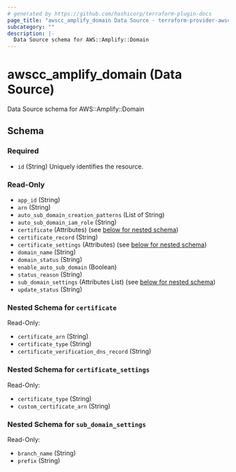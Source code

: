 ```yaml
---
# generated by https://github.com/hashicorp/terraform-plugin-docs
page_title: "awscc_amplify_domain Data Source - terraform-provider-awscc"
subcategory: ""
description: |-
  Data Source schema for AWS::Amplify::Domain
---
```


# awscc_amplify_domain (Data Source)

Data Source schema for AWS::Amplify::Domain



<!-- schema generated by tfplugindocs -->
## Schema

### Required

- `id` (String) Uniquely identifies the resource.

### Read-Only

- `app_id` (String)
- `arn` (String)
- `auto_sub_domain_creation_patterns` (List of String)
- `auto_sub_domain_iam_role` (String)
- `certificate` (Attributes) (see [below for nested schema](#nestedatt--certificate))
- `certificate_record` (String)
- `certificate_settings` (Attributes) (see [below for nested schema](#nestedatt--certificate_settings))
- `domain_name` (String)
- `domain_status` (String)
- `enable_auto_sub_domain` (Boolean)
- `status_reason` (String)
- `sub_domain_settings` (Attributes List) (see [below for nested schema](#nestedatt--sub_domain_settings))
- `update_status` (String)

<a id="nestedatt--certificate"></a>
### Nested Schema for `certificate`

Read-Only:

- `certificate_arn` (String)
- `certificate_type` (String)
- `certificate_verification_dns_record` (String)


<a id="nestedatt--certificate_settings"></a>
### Nested Schema for `certificate_settings`

Read-Only:

- `certificate_type` (String)
- `custom_certificate_arn` (String)


<a id="nestedatt--sub_domain_settings"></a>
### Nested Schema for `sub_domain_settings`

Read-Only:

- `branch_name` (String)
- `prefix` (String)

